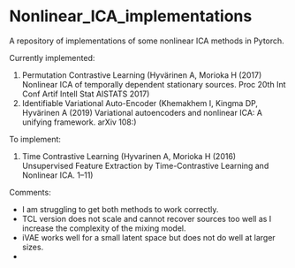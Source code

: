 # Nonlinear_ICA_implementations
A repository of implementations of some nonlinear ICA methods in Pytorch.

Currently implemented:
1. Permutation Contrastive Learning (Hyvärinen A, Morioka H (2017) Nonlinear ICA of temporally dependent stationary sources. Proc 20th Int Conf Artif Intell Stat AISTATS 2017)
2. Identifiable Variational Auto-Encoder (Khemakhem I, Kingma DP, Hyvärinen A (2019) Variational autoencoders and nonlinear ICA: A unifying framework. arXiv 108:)

To implement:
1. Time Contrastive Learning (Hyvarinen A, Morioka H (2016) Unsupervised Feature Extraction by Time-Contrastive Learning and Nonlinear ICA. 1–11)

Comments:
- I am struggling to get both methods to work correctly. 
- TCL version does not scale and cannot recover sources too well as I increase the complexity of the mixing model. 
- iVAE works well for a small latent space but does not do well at larger sizes.
- 
